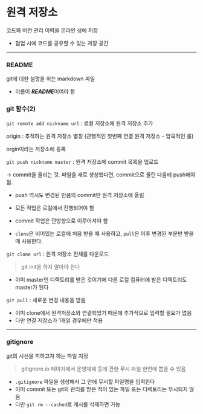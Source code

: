 # 원격 저장소
코드와 버전 관리 이력을 온라인 상에 저장
- 협업 시에 코드를 공유할 수 있는 저장 공간
- ---
### README
git에 대한 설명을 하는 markdown 파일
- 이름이 ***README***이여야 함

### git 함수(2)

`git remote add nickname url` : 로컬 저장소에 원격 저장소 추가

origin : 추적하는 원격 저장소 별칭 (관행적인 첫번째 연결 원격 저장소 - 암묵적인 룰)

orgin이라는 저장소에 등록

`git push nickname master` : 원격 저장소에 commit 목록을 업로드

-> commit을 올리는 것. 파일을 새로 생성했다면, commit으로 올린 다음에 push해야 됨.

- push 역시도 변경된 만큼의 commit만 원격 저장소에 올림
- 모든 작업은 로컬에서 진행되어야 함
- commit 작업은 단방향으로 이루어져야 함
  
- `clone`은 비어있는 로컬에 처음 받을 때 사용하고, `pull`은 이후 변경된 부분만 받을 때 사용한다.

`git clone url` : 원격 저장소 전체를 다운로드
> git init을 하지 말아야 한다

- 이미 master인 디렉토리를 받은 것이기에 다른 로컬 컴퓨터에 받은 디렉토리도 master가 된다

`git pull` : 새로운 변경 내용을 받음

- 이미 clone에서 원격저장소와 연결되었기 때문에 추가적으로 입력할 필요가 없음
- 다만 연결 저장소가 1개일 경우에만 적용
- --

### gitignore
git의 시선을 피하고자 하는 파일 지정
>gitignore.io 페이지에서 운영체제 등에 관한 무시 파일 한번에 뽑을 수 있음

- `.gitignore` 파일을 생성해서 그 안에 무시할 파일명을 입력한다
- 이미 commit 또는 git의 관리를 받은 적이 있는 파일 또는 디렉토리는 무시되지 않음
- 다만 `git rm --cached`로 캐시를 삭제하면 가능